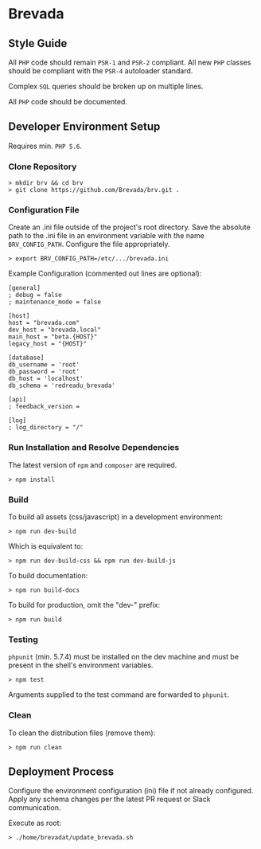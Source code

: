# Brevada

## Style Guide

All `PHP` code should remain `PSR-1` and `PSR-2` compliant. All new `PHP`
classes should be compliant with the `PSR-4` autoloader standard.

Complex `SQL` queries should be broken up on multiple lines.

All `PHP` code should be documented.

## Developer Environment Setup

Requires min. `PHP 5.6`.

### Clone Repository

```
> mkdir brv && cd brv
> git clone https://github.com/Brevada/brv.git .
```

### Configuration File

Create an .ini file outside of the project's root directory. Save the absolute path to the .ini file in an environment variable with the name `BRV_CONFIG_PATH`. Configure the file appropriately.

```
> export BRV_CONFIG_PATH=/etc/.../brevada.ini
```

Example Configuration (commented out lines are optional):
```
[general]
; debug = false
; maintenance_mode = false

[host]
host = "brevada.com"
dev_host = "brevada.local"
main_host = "beta.{HOST}"
legacy_host = "{HOST}"

[database]
db_username = 'root'
db_password = 'root'
db_host = 'localhost'
db_schema = 'redreadu_brevada'

[api]
; feedback_version =

[log]
; log_directory = "/"
```

### Run Installation and Resolve Dependencies

The latest version of `npm` and `composer` are required.

```
> npm install
```

### Build

To build all assets (css/javascript) in a development environment:
```
> npm run dev-build
```

Which is equivalent to:
```
> npm run dev-build-css && npm run dev-build-js
```

To build documentation:
```
> npm run build-docs
```

To build for production, omit the "dev-" prefix:
```
> npm run build
```

### Testing

`phpunit` (min. 5.7.4) must be installed on the dev machine and must be present
in the shell's environment variables.

```
> npm test
```

Arguments supplied to the test command are forwarded to `phpunit`.

### Clean

To clean the distribution files (remove them):
```
> npm run clean
```

## Deployment Process

Configure the environment configuration (ini) file if not already configured. Apply any schema changes per the latest PR request or Slack communication.

Execute as root:

```
> ./home/brevadat/update_brevada.sh
```
